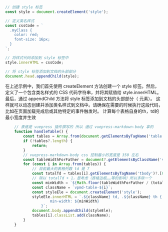 ```js
// 创建 style 标签
const style = document.createElement('style');

// 定义类名样式
const cssCode = `
  .myClass {
    color: red;
    font-size: 16px;
  }
`;

// 将样式代码添加到 style 标签中
style.innerHTML = cssCode;

// 将 style 标签添加到文档的头部部分
document.head.appendChild(style);
```
在上述示例中，我们首先使用 createElement 方法创建一个 style 标签。然后，定义了一个包含类名样式的 CSS 代码字符串，并将其赋值给 style.innerHTML。最后，通过 appendChild 方法将 style 标签添加到文档的头部部分（<head> 元素）。
这样就可以动态创建并添加类名样式到文档中。请确保在需要的时候执行这段代码，比如在页面加载完成后或其他特定的事件触发时。
计算每个表格自身的th，td的最小宽度并生效
```js
    // 表格是 vuepress 插件撰写的 所以 通过 vuepress-markdown-body 拿的 
    function handleTable() {
        const tables = Array.from(document.getElementsByTagName('table'));
        if (!tables?.length) {
            return;
        }
        // vuepress-markdown-body css 控制最小的宽度是 350 左右
        const tableWidthForFather = document?.getElementsByClassName('vuepress-markdown-body')?.[0]?.children?.[0].clientWidth || 350;
        for (const i in Array.from(tables)) {
            // 目前最大的表格列数 td 是 7
            const totalTd = tables[i].getElementsByTagName('tbody')?.[0].children?.[0]?.children?.length || 7;
            // 除以 totalTd + 1，是考虑（表格边框……等的影响）所以多除一个
            const minWidth = `${Math.floor(tableWidthForFather / (totalTd + 1))}px`;
            const className = `vpmd-table-${i}`;
            const styleEle = document.createElement('style');
            styleEle.innerHTML = `.${className} td, .${className} th {
                    min-width: ${minWidth}
                }`;
            document.body.appendChild(styleEle);
            tables[i].classList.add(className);
        }
    }
```